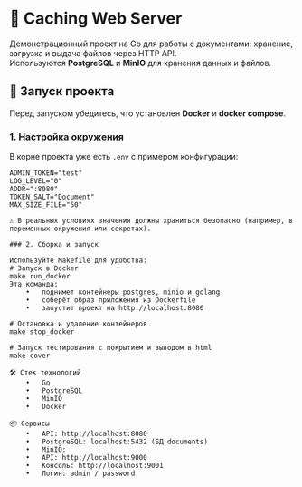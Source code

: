 # 📂 Caching Web Server

Демонстрационный проект на Go для работы с документами: хранение, загрузка и выдача файлов через HTTP API.  
Используются **PostgreSQL** и **MinIO** для хранения данных и файлов.

## 🚀 Запуск проекта

Перед запуском убедитесь, что установлен **Docker** и **docker compose**.

### 1. Настройка окружения
В корне проекта уже есть `.env` с примером конфигурации:

```env
ADMIN_TOKEN="test"
LOG_LEVEL="0"
ADDR=":8080"
TOKEN_SALT="Document"
MAX_SIZE_FILE="50"

⚠️ В реальных условиях значения должны храниться безопасно (например, в переменных окружения или секретах).

### 2. Сборка и запуск

Используйте Makefile для удобства:
# Запуск в Docker
make run_docker
Эта команда:
	•	поднимет контейнеры postgres, minio и golang
	•	соберёт образ приложения из Dockerfile
	•	запустит проект на http://localhost:8080

# Остановка и удаление контейнеров
make stop_docker

# Запуск тестирования с покрытием и выводом в html
make cover

🛠️ Стек технологий
	•	Go
	•	PostgreSQL
	•	MinIO
	•	Docker

📦 Сервисы
	•	API: http://localhost:8080
	•	PostgreSQL: localhost:5432 (БД documents)
	•	MinIO:
	•	API: http://localhost:9000
	•	Консоль: http://localhost:9001
	•	Логин: admin / password
